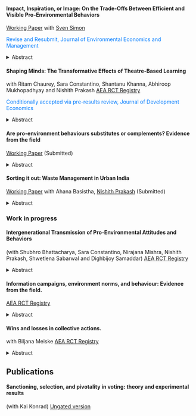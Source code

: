 


#### Impact, Inspiration, or Image: On the Trade-Offs Between Efficient and Visible Pro-Environmental Behaviors
[Working Paper](https://papers.ssrn.com/sol3/papers.cfm?abstract_id=4672097)
with [Sven Simon](https://www.tax.mpg.de/en/public_economics/public_economics_people/sven_arne_simon.html) 

<span style="color: #007bff;">Revise and Resubmit, Journal of Environmental Economics and Management</span>


<details>
<summary>Abstract</summary>
Today's environmental challenges prompt individuals to take personal actions, though motivations vary. This paper presents causal evidence of a trade-off between two motivations behind pro-environmental behaviors (PEBs): maximizing environmental impact or being seen as green. In an experiment on voluntary carbon offsetting, we first isolate each motivation and quantify their impact. We then investigate whether individuals deliberately trade-off impact for the visibility of their actions, and why they do so. Our results show that while individuals respond to salient differences in efficiency and visibility, visible PEBs crowd out efficient alternatives, indicating a preference for being seen as green over actual environmental impact. We disentangle two motivations driving this preference for visible actions: social image concerns and role model aspirations. Role model aspirations exert a stronger influence, leading individuals to choose visible PEBs over efficient ones more frequently.
</details>


#### Shaping Minds: The Transformative Effects of Theatre-Based Learning
with Ritam Chaurey, Sara Constantino, Shantanu Khanna, Abhiroop Mukhopadhyay and Nishith Prakash 
[AEA RCT Registry](https://www.socialscienceregistry.org/trials/14146)

<span style="color: #007bff;">Conditionally accepted via pre-results review, Journal of Development Economics</span>


<details>
<summary>Abstract</summary>
Despite progress in addressing barriers to human capital in the last two decades, significant learning gaps persist. A new line of research suggests that holistic skills are associated with positive impacts on later life outcomes. However, there is little evidence supporting the effectiveness of existing traditional classroom-based instructional strategies in improving non-cognitive and socio-emotional skills. In this study, we conduct a randomized control trial in 96 schools in Uttarakhand, India to estimate the causal impacts of an experiential learning pedagogy in secondary schools. The curriculum consists of a total of 15 hours of arts and theater-based instruction delivered over 10 sessions during a six month period. We measure the impacts on range of socio-emotional skills, cognitive abilities, and learning outcomes.   
</details>

#### Are pro-environment behaviours substitutes or complements? Evidence from the field
[Working Paper](https://papers.ssrn.com/sol3/papers.cfm?abstract_id=3799970) (Submitted)

<!---
[Working paper](https://papers.ssrn.com/sol3/papers.cfm?abstract_id=3799970) (Submitted)
-->
<details>
<summary>Abstract</summary>
This paper uses a ﬁeld experiment among adolescents in India to study how an intervention to increase one pro-environment activity (namely, recycling single-use plastic carry bags), spills over to other pro-environment activities. The paper shows using lab and ﬁeld experiments combined with survey data that (i) providing information on the need to recycle does not change recycling levels, whereas (ii) providing incentives along with the information, leads to higher recycling. There is a positive spillover from the incentive treatment to other pro-environment activities. This positive spillover is observed among subjects who respond to the incentives and increase recycling. Notably, the positive spillover is also observed among those in this treatment who do not respond to the incentives and do not change recycling behaviour. This suggests complementarities among pro-environment behaviours and that interventions may have unaccounted positive effects on non-target environment behaviours.
</details>



#### Sorting it out: Waste Management in Urban India
[Working Paper](https://repec.iza.org/dp17508.pdf)
with Ahana Basistha, [Nishith Prakash](https://nishithprakash.com/) (Submitted)

<details>
<summary>Abstract</summary>
Urban waste management challenges pose significant health and economic consequences. Although source-level waste segregation offers a promising solution, its success depends on household participation. Through a randomized controlled trial in the capital city of Bihar, India, we evaluate how light-touch messaging interventions influence household waste management practices. Our results reveal a stark behavioral disconnect: while interventions increased financial contributions to waste segregation initiatives by 9.6 - 11.7 per cent compared to the control group, they failed to improve actual waste segregation practices. This gap between financial support and behavioral change highlights the complexity of promoting sustainable waste management practices in urban households.
</details>

### Work in progress

#### Intergenerational Transmission of Pro-Environmental Attitudes and Behaviors
(with Shubhro Bhattacharya, Sara Constantino, Nirajana Mishra, Nishith Prakash, Shwetlena Sabarwal and  Dighbijoy Samaddar)
[AEA RCT Registry](https://doi.org/10.1257/rct.13240-1.0)

<details>
<summary>Abstract</summary>
This study examines the effect of educational interventions on improving pro-environmental attitudes and behaviours within family units in Patna, Bihar. We implement a Randomized Controlled Trial across 4,000 households to analyze the ``spillover'' effects between children and their parents. We employ four treatment arms: Student-Only, Parent-Only, Combined Student and Parent, and a Control Group, to evaluate the impact of a custom-designed pro-environmental curriculum on both direct recipients and their household counterparts.
</details>

#### Information campaigns, environment norms, and behaviour: Evidence from the field. 
[AEA RCT Registry](https://www.socialscienceregistry.org/trials/7439) 

<details>
<summary>Abstract</summary>
Information campaigns that aim to encourage pro-environment activities are a widely popular policy instrument. In addition to closing the information gap related to target behaviours, such interventions can potentially change the beliefs that individuals hold about the appropriateness of these behaviours. This is particularly likely in the context of environment behaviours because of the normative nature of interventions, where a ‘correct’ behaviour is often encouraged. We look at whether individuals respond to information campaigns in the environmental domain because of their informational value or because they expect the campaign to change the social norm around these behaviours, and want to adhere to these new norms. We aim to separately identify these two channels through a ﬁeld experiment.
</details>



#### Wins and losses in collective actions. 
with Biljana Meiske [AEA RCT Registry](https://www.socialscienceregistry.org/trials/7474) 

<details>
<summary>Abstract</summary>
Global warming, deforestation, destruction of wildlife, etc., all represent problems which require coordination on a global level to be successfully resolved. At the same time, they also have their representation on a smaller scale (e.g. on a local level). We study, using a field experiment, whether the experience of participation in a small-scale collective action affects the willingness to contribute in a related but larger collective action. Particularly, we are interested in the motivational and demotivational effects of having achieved a "small win" or having failed to do so, on scaling-up the collective effort, and the relative magnitude of these effects. Furthermore, we investigate whether success (failure) in the smaller scale collective action has heterogeneous effects on participants with different initial propensity to contribute.
</details>

## Publications

#### Sanctioning, selection, and pivotality in voting: theory and experimental results
(with Kai Konrad) [Ungated version](https://link.springer.com/article/10.1007/s10602-019-09284-4)



